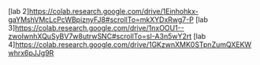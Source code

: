 [lab 2]https://colab.research.google.com/drive/1Einhohkx-gaYMshVMcLcPcWBpiznyFJ8#scrollTo=mkXYDxRwg7-P
[lab 3]https://colab.research.google.com/drive/1nxOOU1--zwoIwnhXQuSyBV7w8utrwSNC#scrollTo=sI-A3n5wY2rt
[lab 4]https://colab.research.google.com/drive/1GKzwnXMK0STpnZumQXEKWwhrx6pJJg9R
